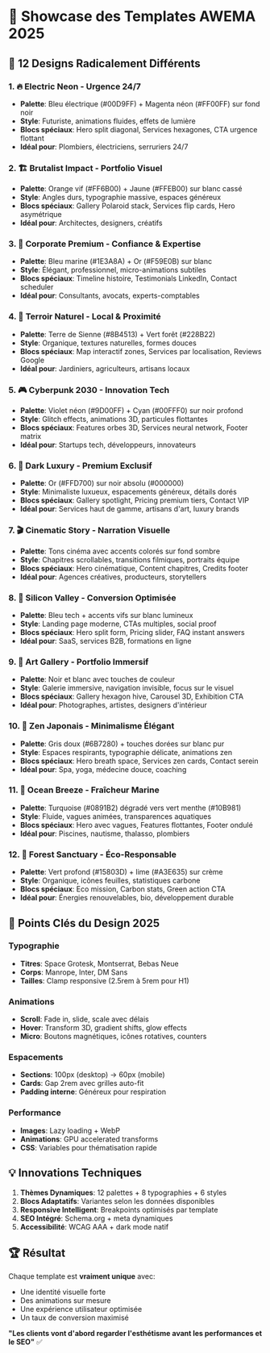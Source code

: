 # 🎨 Showcase des Templates AWEMA 2025

## 🚀 12 Designs Radicalement Différents

### 1. 🔥 **Electric Neon** - Urgence 24/7
- **Palette**: Bleu électrique (#00D9FF) + Magenta néon (#FF00FF) sur fond noir
- **Style**: Futuriste, animations fluides, effets de lumière
- **Blocs spéciaux**: Hero split diagonal, Services hexagones, CTA urgence flottant
- **Idéal pour**: Plombiers, électriciens, serruriers 24/7

### 2. 🏗️ **Brutalist Impact** - Portfolio Visuel
- **Palette**: Orange vif (#FF6B00) + Jaune (#FFEB00) sur blanc cassé
- **Style**: Angles durs, typographie massive, espaces généreux
- **Blocs spéciaux**: Gallery Polaroid stack, Services flip cards, Hero asymétrique
- **Idéal pour**: Architectes, designers, créatifs

### 3. 💼 **Corporate Premium** - Confiance & Expertise
- **Palette**: Bleu marine (#1E3A8A) + Or (#F59E0B) sur blanc
- **Style**: Élégant, professionnel, micro-animations subtiles
- **Blocs spéciaux**: Timeline histoire, Testimonials LinkedIn, Contact scheduler
- **Idéal pour**: Consultants, avocats, experts-comptables

### 4. 🌿 **Terroir Naturel** - Local & Proximité
- **Palette**: Terre de Sienne (#8B4513) + Vert forêt (#228B22)
- **Style**: Organique, textures naturelles, formes douces
- **Blocs spéciaux**: Map interactif zones, Services par localisation, Reviews Google
- **Idéal pour**: Jardiniers, agriculteurs, artisans locaux

### 5. 🎮 **Cyberpunk 2030** - Innovation Tech
- **Palette**: Violet néon (#9D00FF) + Cyan (#00FFF0) sur noir profond
- **Style**: Glitch effects, animations 3D, particules flottantes
- **Blocs spéciaux**: Features orbes 3D, Services neural network, Footer matrix
- **Idéal pour**: Startups tech, développeurs, innovateurs

### 6. 👑 **Dark Luxury** - Premium Exclusif
- **Palette**: Or (#FFD700) sur noir absolu (#000000)
- **Style**: Minimaliste luxueux, espacements généreux, détails dorés
- **Blocs spéciaux**: Gallery spotlight, Pricing premium tiers, Contact VIP
- **Idéal pour**: Services haut de gamme, artisans d'art, luxury brands

### 7. 🎬 **Cinematic Story** - Narration Visuelle
- **Palette**: Tons cinéma avec accents colorés sur fond sombre
- **Style**: Chapitres scrollables, transitions filmiques, portraits équipe
- **Blocs spéciaux**: Hero cinématique, Content chapitres, Credits footer
- **Idéal pour**: Agences créatives, producteurs, storytellers

### 8. 🚀 **Silicon Valley** - Conversion Optimisée
- **Palette**: Bleu tech + accents vifs sur blanc lumineux
- **Style**: Landing page moderne, CTAs multiples, social proof
- **Blocs spéciaux**: Hero split form, Pricing slider, FAQ instant answers
- **Idéal pour**: SaaS, services B2B, formations en ligne

### 9. 🎨 **Art Gallery** - Portfolio Immersif
- **Palette**: Noir et blanc avec touches de couleur
- **Style**: Galerie immersive, navigation invisible, focus sur le visuel
- **Blocs spéciaux**: Gallery hexagon hive, Carousel 3D, Exhibition CTA
- **Idéal pour**: Photographes, artistes, designers d'intérieur

### 10. 🌸 **Zen Japonais** - Minimalisme Élégant
- **Palette**: Gris doux (#6B7280) + touches dorées sur blanc pur
- **Style**: Espaces respirants, typographie délicate, animations zen
- **Blocs spéciaux**: Hero breath space, Services zen cards, Contact serein
- **Idéal pour**: Spa, yoga, médecine douce, coaching

### 11. 🌊 **Ocean Breeze** - Fraîcheur Marine
- **Palette**: Turquoise (#0891B2) dégradé vers vert menthe (#10B981)
- **Style**: Fluide, vagues animées, transparences aquatiques
- **Blocs spéciaux**: Hero avec vagues, Features flottantes, Footer ondulé
- **Idéal pour**: Piscines, nautisme, thalasso, plombiers

### 12. 🌳 **Forest Sanctuary** - Éco-Responsable
- **Palette**: Vert profond (#15803D) + lime (#A3E635) sur crème
- **Style**: Organique, icônes feuilles, statistiques carbone
- **Blocs spéciaux**: Eco mission, Carbon stats, Green action CTA
- **Idéal pour**: Énergies renouvelables, bio, développement durable

## 🎯 Points Clés du Design 2025

### Typographie
- **Titres**: Space Grotesk, Montserrat, Bebas Neue
- **Corps**: Manrope, Inter, DM Sans
- **Tailles**: Clamp responsive (2.5rem à 5rem pour H1)

### Animations
- **Scroll**: Fade in, slide, scale avec délais
- **Hover**: Transform 3D, gradient shifts, glow effects
- **Micro**: Boutons magnétiques, icônes rotatives, counters

### Espacements
- **Sections**: 100px (desktop) → 60px (mobile)
- **Cards**: Gap 2rem avec grilles auto-fit
- **Padding interne**: Généreux pour respiration

### Performance
- **Images**: Lazy loading + WebP
- **Animations**: GPU accelerated transforms
- **CSS**: Variables pour thématisation rapide

## 💡 Innovations Techniques

1. **Thèmes Dynamiques**: 12 palettes + 8 typographies + 6 styles
2. **Blocs Adaptatifs**: Variantes selon les données disponibles
3. **Responsive Intelligent**: Breakpoints optimisés par template
4. **SEO Intégré**: Schema.org + meta dynamiques
5. **Accessibilité**: WCAG AAA + dark mode natif

## 🏆 Résultat

Chaque template est **vraiment unique** avec:
- Une identité visuelle forte
- Des animations sur mesure
- Une expérience utilisateur optimisée
- Un taux de conversion maximisé

**"Les clients vont d'abord regarder l'esthétisme avant les performances et le SEO"** ✅